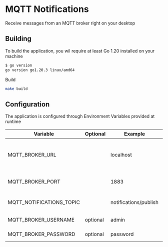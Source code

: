 # MQTT Notifications
Receive messages from an MQTT broker right on your desktop

## Building
To build the application, you wil require at least Go 1.20 installed on your machine
```bash
$ go version
go version go1.20.3 linux/amd64
```

Build
```bash
make build
```

## Configuration
The application is configured through Environment Variables provided
at runtime

| Variable                 | Optional | Example               | Description                     |
|--------------------------|----------|-----------------------|---------------------------------|
| MQTT_BROKER_URL          |          | localhost             | The hostname of the MQTT server |
| MQTT_BROKER_PORT         |          | 1883                  | The port of the MQTT Server     |
| MQTT_NOTIFICATIONS_TOPIC |          | notifications/publish | The topic to subscribe to       |
| MQTT_BROKER_USERNAME     | optional | admin                 | Broker username                 |
| MQTT_BROKER_PASSWORD     | optional | password              | Broker password                 |